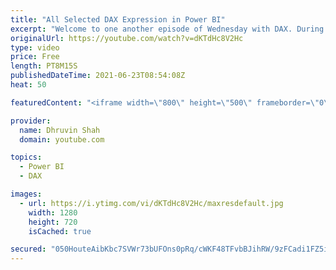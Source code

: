 ```yaml
---
title: "All Selected DAX Expression in Power BI"
excerpt: "Welcome to one another episode of Wednesday with DAX. During this session, we will talk about the most important DAX expression ALLSELECTED(). Most of the time we have confusion between when to use ALL and when to use ALLSELECTED DAX function. First, we have taken one real life example and scenario here."
originalUrl: https://youtube.com/watch?v=dKTdHc8V2Hc
type: video
price: Free
length: PT8M15S
publishedDateTime: 2021-06-23T08:54:08Z
heat: 50

featuredContent: "<iframe width=\"800\" height=\"500\" frameborder=\"0\" src=\"https://www.youtube.com/embed/dKTdHc8V2Hc\" allow=\"accelerometer; autoplay; encrypted-media; gyroscope; picture-in-picture\" allowfullscreen></iframe>"

provider:
  name: Dhruvin Shah
  domain: youtube.com

topics:
  - Power BI
  - DAX

images:
  - url: https://i.ytimg.com/vi/dKTdHc8V2Hc/maxresdefault.jpg
    width: 1280
    height: 720
    isCached: true

secured: "050HouteAibKbc7SVWr73bUFOns0pRq/cWKF48TFvbBJihRW/9zFCadi1FZ5iiUcd6d/Avh3BSy8RmCirhp/Ib/mFE9BvtSFFTO67eyifNWI+IZRwhKC2vFurVL6+PflpijaC8ZSu0lscFJPczNdRu6cvGT7uMuJ7zijrQ+/fNcPmizMqgyO4M3S4GGOx5rNAy0TJWjimIhcdjXsRXeYsqSfPmamnRg/l1Xl5kdUKG3HFE8KlYI2eBscACPwXHvSLjguZ1UlC4Kw2eu8+iz8+8UTmmstKEijbyxFgy681o1/1FF3t73ucZCrkbaHwcUr03eDHaUVomZeZnpGkvxsNRTwshTANoR8PG/crIHAgFO8W6Pq1WmS/m5vUkYcSZDejgkJA3wmbzGrvohM3J/3Z49Sq3LVx9Ivfq+JczdQ9So=;DnGzfnw13of3JiLkGhQ7ig=="
---
```


